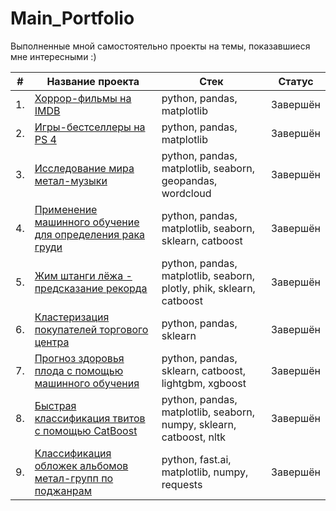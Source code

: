 # Main_Portfolio

Выполненные мной самостоятельно проекты на темы, показавшиеся мне интересными :)

| # | Название проекта  | Стек     | Статус     |
|---|-------------------|----------|----------|
|1. | [Хоррор-фильмы на IMDB](https://github.com/SimanovskiySM/Main_Portfolio/tree/main/IMDB_Horror_Movies_EDA)        | python, pandas, matplotlib  | Завершён
|2. | [Игры-бестселлеры на PS 4](https://github.com/SimanovskiySM/Main_Portfolio/tree/main/PS4_Best_Sellers_EDA)        | python, pandas, matplotlib  | Завершён
|3. | [Исследование мира метал-музыки](https://github.com/SimanovskiySM/Main_Portfolio/tree/main/Metal_bands_EDA_with_worldmap)       | python, pandas, matplotlib, seaborn, geopandas, wordcloud  | Завершён
|4. | [Применение машинного обучение для определения рака груди](https://github.com/SimanovskiySM/Main_Portfolio/tree/main/Breast_cancer_ML)       | 	python, pandas, matplotlib, seaborn, sklearn, catboost  | Завершён
|5. | [Жим штанги лёжа - предсказание рекорда](https://github.com/SimanovskiySM/Main_Portfolio/tree/main/Powerlifting_EDA_regression)       | 	python, pandas, matplotlib, seaborn, plotly, phik, sklearn, catboost  | Завершён
|6. | [Кластеризация покупателей торгового центра](https://github.com/SimanovskiySM/Main_Portfolio/tree/main/Customer_clustering)       | 	python, pandas, sklearn  | Завершён
|7. | [Прогноз здоровья плода с помощью машинного обучения](https://github.com/SimanovskiySM/Main_Portfolio/tree/main/Fetal_health_ML)       | 	python, pandas, sklearn, catboost, lightgbm, xgboost  | Завершён
|8. | [Быстрая классификация твитов с помощью CatBoost](CatBoost_NLP)       | 	python, pandas, matplotlib, seaborn, numpy, sklearn, catboost, nltk  | Завершён
|9. | [Классификация обложек альбомов метал-групп по поджанрам](https://github.com/SimanovskiySM/Main_Portfolio/tree/main/Metal_cover_art_CV)       | 	python, fast.ai, matplotlib, numpy, requests  | Завершён

